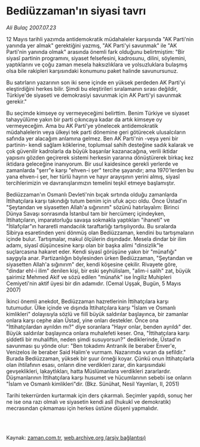 # Bediüzzaman'ın siyasi tavrı

*Ali Bulaç 2007.07.23*

<td class="columnist-detail">
<p>12 Mayıs tarihli yazımda antidemokratik müdahaleler karşısında "AK Parti'nin yanında yer almak" gerektiğini yazmış, "AK Parti'yi savunmak" ile "AK Parti'nin yanında olmak" arasında önemli fark olduğunu belirtmiştim: "Bir siyasî partinin programını, siyaset felsefesini, kadrosunu, dilini, söylemini, yaptıklarını ve çoğu zaman mesela haksızlıklara ve yolsuzluklara bulaşmış olsa bile rakipleri karşısındaki konumunu paket halinde savunursunuz.</p>
<p>
<div id="haberMetinDiv">
<p>Bu satırların yazarının son iki sene içinde en yüksek perdeden AK Parti'yi eleştirdiğini herkes bilir. Şimdi bu eleştirileri sıralamanın sırası değildir, Türkiye'de siyaseti ve demokrasiyi savunmak için AK Parti'yi savunmak gerekir."
<p>Bu seçimde kimseye oy vermeyeceğimi belirttim. Benim Türkiye ve siyaset tahayyülüme yakın bir parti çıkıncaya kadar da artık kimseye oy vermeyeceğim. Ama bu AK Parti'ye yönelecek antidemokratik müdahalelerin veya ülkeyi tek parti dönemine geri götürecek ulusalcıların safında yer alacağım anlamına gelmez. Ben AK Parti'nin -veya yeni bir partinin- kendi sağlam köklerine, toplumsal sahih desteğine sadık kalarak ve çok güvenilir kadrolarla da büyük başarılar kazanacağına, verili iktidar yapısını gözden geçirerek sistemi herkesin yararına dönüştürerek birkaç kez iktidara geleceğine inanıyorum. Bir usul kaidesince gerekli yerlerde ve zamanlarda "şerr"e karşı "ehven-i şer" tercihe şayandır; ama 1970'lerden bu yana ehven-i şer, her türlü hayrın ve hayır arayışının yerini almış, siyasî tercihlerimizin ve davranışlarımızın temelini teşkil etmeye başlamıştır. 
<p>Bediüzzaman'ın Osmanlı Devleti'nin bıçak sırtında olduğu zamanlarda İttihatçılara karşı takındığı tutum benim için ufuk açıcı oldu. Önce Üstad'ın "Şeytandan ve siyasetten Allah'a sığınırım" sözünü hatırlayalım: Birinci Dünya Savaşı sonrasında İstanbul tam bir hercümerç içindeyken, İttihatçıların, imparatorluğu savaşa sokmakla yaptıkları "ihaneti" ve "İtilafçılar"ın hararetli mandacılık taraftarlığı tartışılıyordu. Bu sıralarda Sibirya esaretinden yeni dönmüş olan Bediüzzaman, kendini bu tartışmaların içinde bulur. Tartışmalar, makul ölçülerin dışındadır. Mesela dindar bir ilim adamı, siyasî düşüncesine karşı olan bir başka alimi "dinsizlik"le suçlarcasına hakaret eder. Kendi siyasî görüşüne yakın bir "münafığı" saygıyla anar. Partizanlığın böylesinden ürken Bediüzzaman, "Şeytandan ve siyasetten Allah'a sığınırım" der, kendi köşesine çekilir. Rivayete göre, "dindar ehl-i ilim" denilen kişi, bir eski şeyhülislam, "alim-i salih" zat, büyük şairimiz Mehmed Akif ve sözü edilen "münafık" ise İngiliz Muhipleri Cemiyeti'nin aktif üyesi bir din adamıdır. (Cemal Uşşak, Bugün, 5 Mayıs 2007)
<p>İkinci önemli anekdot, Bediüzzaman hazretlerinin İttihatçılara karşı tutumudur. Ülke içinde ve dışında İttihatçılara karşı "İslam ve Osmanlı kimlikleri" dolayısıyla sözlü ve fiilî büyük saldırılar başlayınca, bir zamanlar onlara karşı cephe alan Üstad, yine onları destekler. Önce ona "İttihatçılardan ayrıldın mı?" diye soranlara "Hayır onlar, benden ayrıldı" der. Büyük saldırılar başlayınca onlara muhalefeti keser. Ona, "İttihatçılara karşı şiddetli bir muhaliftin, neden şimdi susuyorsun?" dediklerinde, Üstad'ın savunması şu yönde olur: "Ben tokadımı Antranik ile beraber Enver'e, Venizelos ile beraber Said Halim'e vurmam. Nazarımda vuran da sefildir." Burada Bediüzzaman, yüksek bir şuur örneği koyar. Çünkü onun İttihatçılarla olan ihtilafının esası, onların dine verdikleri zarar, din karşısındaki gevşeklikleri, lakaytlıkları, hatta Müslümanlara verdikleri zararlardır. Düşmanlarının İttihatçılara karşı husumet ve hücumlarının sebebi ise onların "İslam ve Osmanlı kimlikleri"dir. (Bkz. Sünühat, Nesil Yayınları, II, 2051) 
<p>Tarihi tekerrürden kurtarmak için ders çıkarmalı. Seçimler yapıldı, sonuç her ne ise ona razı olmalı ve siyasetin kendi aslî (hukukî ve demokratik) mecrasından çıkmaması için herkes üstüne düşeni yapmalıdır.</p></p></p></p></p></div>
</p>


<p><br>
		 </br></p></td>

Kaynak: [zaman.com.tr](http://zaman.com.tr/yazar.do?yazino=567516), [web.archive.org (arşiv bağlantısı)](http://web.archive.org/web/20120314220554/http://www.zaman.com.tr/yazar.do?yazino=567516)
